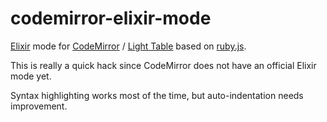 codemirror-elixir-mode
======================

[Elixir](http://elixir-lang.org) mode for [CodeMirror](http://codemirror.net) / [Light Table](http://www.lighttable.com) based on [ruby.js](https://github.com/marijnh/CodeMirror/blob/master/mode/ruby/ruby.js).

This is really a quick hack since CodeMirror does not have an official Elixir mode yet.

Syntax highlighting works most of the time, but auto-indentation needs improvement.
